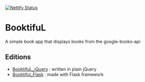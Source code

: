 [![Netlify Status](https://api.netlify.com/api/v1/badges/7e2fb97b-ae88-479f-948d-eab63a234ae4/deploy-status)](https://app.netlify.com/sites/booktiful/deploys)

# BooktifuL
A simple book app that displays books from the google-books-api

## Editions
- [BooktifuL_jQuery](https://github.com/betascribbles/BooktifuL_jQuery) : written in plain jQuery
- [Booktiful_Flask](https://github.com/betascribbles/BooktifuL_flask) : made with Flask framework

